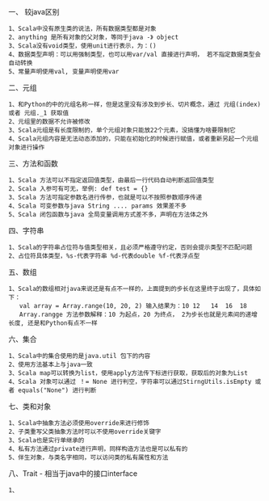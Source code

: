 一、 较java区别
    
    1、Scala中没有原生类的说法，所有数据类型都是对象
    2、anything 是所有对象的父对象，等同于java -》 object
    3、Scala没有void类型，使用unit进行表示，为：()
    4、数据类型声明：可以用强制类型，也可以用var/val 直接进行声明， 若不指定数据类型会自动转换
    5、常量声明使用val, 变量声明使用var
    
二、元组

    1、和Python的中的元组名称一样，但是这里没有涉及到步长、切片概念，通过 元组(index) 或者 元组._1 获取值
    2、元组里的数据不允许被修改
    3、Scala元组是有长度限制的，单个元组对象只能放22个元素，没搞懂为啥要限制它
    4、Scala元组内容是无法动态添加的，只能在初始化的时候进行赋值，或者重新另起一个元组对象进行操作
 
    
三、方法和函数
    
    1、Scala 方法可以不指定返回值类型，由最后一行代码自动判断返回值类型
    2、Scala 入参可有可无，举例: def test = {}
    3、Scala 方法可指定参数名进行传参，也就是可以不按照参数顺序传递
    4、Scala 可变参数与java String .... params 效果差不多
    5、Scala 闭包函数与java 全局变量调用方式差不多，声明在方法体之外
    
四、字符串

    1、Scala的字符串占位符与值类型相关，且必须严格遵守约定，否则会提示类型不匹配问题
    2、占位符具体类型，%s-代表字符串 %d-代表double %f-代表浮点型
    
    
五、数组

    1、Scala的数组相对java来说还是有点不一样的，上面提到的步长在这里终于出现了，具体如下：
       val array = Array.range(10, 20, 2) 输入结果为：10 12	14	16	18
       Array.rangge 方法参数解释：10 为起点，20 为终点， 2为步长也就是元素间的递增长度, 还是和Python有点不一样
       
六、集合
    
    1、Scala中的集合使用的是java.util 包下的内容
    2、使用方法基本上与java一致
    3、Scala map可以转换为list，使用apply方法传下标进行获取，获取后的对象为List
    4、Scala 对象可以通过 ！= None 进行判空，字符串可以通过StirngUtils.isEmpty 或者 equals("None") 进行判断
    
七、类和对象

    1、Scala中抽象方法必须使用override来进行修饰
    2、子类重写父类抽象方法时可以不使用override关键字
    3、Scala也是实行单继承的
    4、私有方法通过private进行声明，同样构造方法也是可以私有的
    5、伴生对象，与类名字相同，可以访问类的私有属性和方法
    
八、Trait - 相当于java中的接口interface
    
    1、    
          
       
            
      
